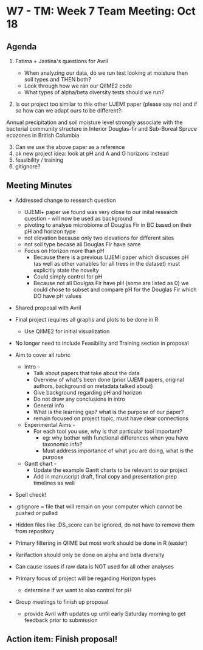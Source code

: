 # W7 - TM: Week 7 Team Meeting: Oct 18

## Agenda

1. Fatima + Jastina's questions for Avril
    * When analyzing our data, do we run test looking at moisture then soil types and THEN both?
    * Look through how we ran our QIIME2 code
    * What types of alpha/beta diversity tests should we run?

2. Is our project too similar to this other UJEMI paper (please say no) and if so how can we adapt ours to be different?:

Annual precipitation and soil moisture level strongly associate
with the bacterial community structure in Interior Douglas-fir
and Sub-Boreal Spruce ecozones in British Columbia

3. Can we use the above paper as a reference
4. ok new project idea: look at pH and A and O horizons instead
5. feasibility / training
6. gitignore?

## Meeting Minutes

   * Addressed change to research question
      * UJEMI+ paper we found was very close to our inital research question - will now be used as background
      * pivoting to analyse microbiome of Douglas Fir in BC based on their pH and horizon type 
      * not elevation because only two elevations for different sites
      * not soil type becase all Douglas Fir have same 
      * Focus on Horizon more than pH 
        * Because there is a previous UJEMI paper which discusses pH (as well as other variables for all trees in the dataset) must explicitly state the novelty 
        * Could simply control for pH 
        * Because not all Doulgas Fir have pH (some are listed as 0) we could chose to subset and compare pH for the Douglas Fir which DO have pH values 
   * Shared proposal with Avril 
   * Final project requires all graphs and plots to be done in R 
      * Use QIIME2 for initial visualization
   * No longer need to include Feasibility and Training section in proposal 
   * Aim to cover all rubric 
      * Intro -
        * Talk about papers that take about the data
        * Overview of what's been done (prior UJEMI papers, original authors, background on metadata talked about)
        * Give background regarding pH and horizon
        * Do not draw any conclusions in intro
        * General info
        * What is the learning gap? what is the purpose of our paper?
        * remain focused on project topic, must have clear connections
      * Experimental Aims -
        * For each tool you use, why is that particular tool important?
          * eg: why bother with functional differences when you have taxonomic info?
          * Must address importance of what you are doing, what is the purpose
      * Gantt chart -
        * Update the example Gantt charts to be relevant to our project 
        * Add in manuscript draft, final copy and presentation prep timelines as well 
   * Spell check! 
   * .gitignore = file that will remain on your computer which cannot be pushed or pulled
   * Hidden files like .DS_score can be ignored, do not have to remove them from repository
   * Primary filtering in QIIME but most work should be done in R (easier)
   * Rarifaction should only be done on alpha and beta diversity
   * Can cause issues if raw data is NOT used for all other analyses 
    
   * Primary focus of project will be regarding Horizon types
      * determine if we want to also control for pH
   * Group meetings to finish up proposal
      * provide Avril with updates up until early Saturday morning to get feedback prior to submission
    
   ## Action item: Finish proposal!
